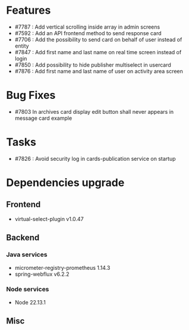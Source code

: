 
# Features

- #7787 : Add vertical scrolling inside array in admin screens
- #7592 : Add an API frontend method to send response card
- #7706 : Add the possibility to send card on behalf of user instead of entity
- #7847 : Add first name and last name on real time screen instead of login
- #7850 : Add possibility to hide publisher multiselect in usercard
- #7876 : Add first name and last name of user on activity area screen



# Bug Fixes

- #7803 In archives card display edit button shall never appears in message card example

# Tasks

- #7826 : Avoid security log in cards-publication service on startup

# Dependencies upgrade

## Frontend

- virtual-select-plugin v1.0.47
  
## Backend 

### Java services 

- micrometer-registry-prometheus 1.14.3
- spring-webflux v6.2.2

### Node services

- Node 22.13.1

## Misc 







